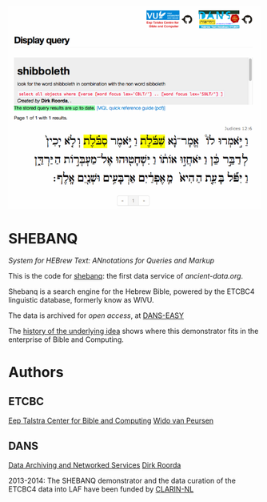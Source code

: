 ![shebanq](https://raw.githubusercontent.com/Dans-labs/shebanq/master/static/images/shebanq.png)

SHEBANQ
=======

*System for HEBrew Text: ANnotations for Queries and Markup*

This is the code for [shebanq](http://shebanq.ancient-data.org): the first data service of *ancient-data.org*.

Shebanq is a search engine for the Hebrew Bible, powered by the ETCBC4 linguistic database, formerly know as WIVU.

The data is archived for *open access*, at
[DANS-EASY](http://www.persistent-identifier.nl/?identifier=urn:nbn:nl:ui:13-048i-71)

The
[history of the underlying idea](http://annotation-paradigm.readthedocs.org/en/latest/queries-as-annotations/history.html)
shows where this demonstrator fits in the enterprise of Bible and Computing.

Authors
=======

ETCBC
-----
[Eep Talstra Center for Bible and Computing](http://godgeleerdheid.vu.nl/etcbc)
[Wido van Peursen](mailto:w.t.van.peursen@vu.nl)
    
DANS
----
[Data Archiving and Networked Services](http://www.dans.knaw.nl)
[Dirk Roorda](mailto:dirk.roorda@dans.knaw.nl)
    
2013-2014: The SHEBANQ demonstrator and the data curation of the ETCBC4 data into LAF have been funded by [CLARIN-NL](http://www.clarin.nl)
